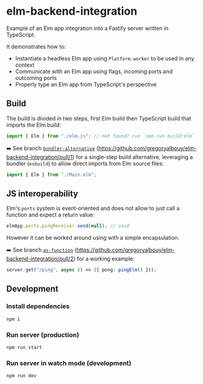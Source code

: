 # elm-backend-integration

Example of an Elm app integration into a Fastify server written in TypeScript.

It demonstrates how to:

- Instantiate a headless Elm app using `Platform.worker` to be used
  in any context
- Communicate with an Elm app using flags, incoming ports and outcoming ports
- Properly type an Elm app from TypeScript's perspective

## Build

The build is divided in two steps, first Elm build then TypeScript build
that imports the Elm build:

```ts
import { Elm } from "./elm.js"; // not found? run `npm run build:elm`
```

➡️ See branch
[`bundler-alternative`](https://github.com/gregoryalbouy/elm-backend-integration/tree/bundler-alternative)
(https://github.com/gregoryalbouy/elm-backend-integration/pull/1)
for a single-step build alternative, leveraging a bundler (`esbuild`) to allow
direct imports from Elm source files:

```ts
import { Elm } from "./Main.elm";
```

## JS interoperability

Elm's `ports` system is event-oriented and does not allow to just call
a function and expect a return value:

```ts
elmApp.ports.pingReceiver.send(null); // void
```

However it can be worked around using with a simple encapsulation.

➡️ See branch
[`as-function`](https://github.com/gregoryalbouy/elm-backend-integration/tree/as-function)
(https://github.com/gregoryalbouy/elm-backend-integration/pull/2)
for a working example:

```ts
server.get("/ping", async () => ({ pong: pingElm() }));
```

## Development

### Install dependencies

```sh
npm i
```

### Run server (production)

```sh
npm run start
```

### Run server in watch mode (development)

```sh
npm run dev
```
